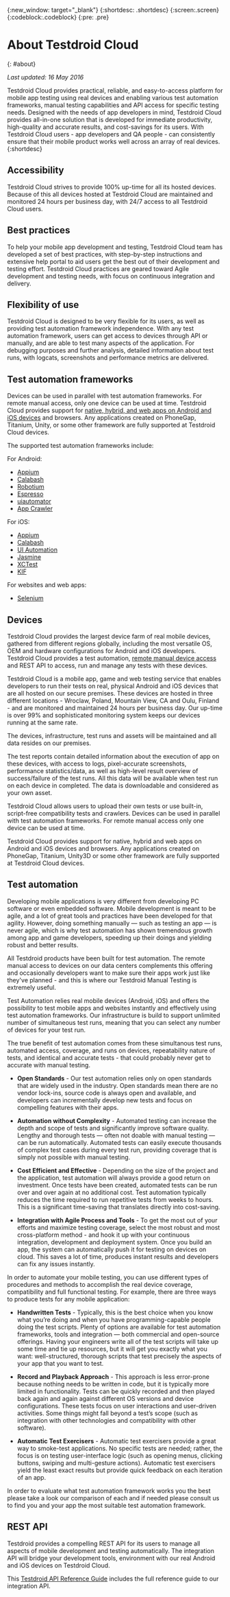 {:new_window: target="_blank"}
{:shortdesc: .shortdesc}
{:screen:.screen}
{:codeblock:.codeblock}
{:pre: .pre}

# About Testdroid Cloud
{: #about} 

*Last updated: 16 May 2016*

Testdroid Cloud provides practical, reliable, and easy-to-access platform for mobile app testing using real devices and enabling various test automation frameworks, manual testing capabilities and API access for specific testing needs.
Designed with the needs of app developers in mind, Testdroid Cloud provides all-in-one solution that is developed for immediate productivity, high-quality and accurate results, and cost-savings for its users. With Testdroid Cloud users - app developers and QA people - can consistently ensure that their mobile product works well across an array of real devices.
{:shortdesc}

## Accessibility

Testdroid Cloud strives to provide 100% up-time for all its hosted devices. Because of this all devices hosted at Testdroid Cloud are maintained and monitored 24 hours per business day, with 24/7 access to all Testdroid Cloud users.
 
## Best practices

To help your mobile app development and testing, Testdroid Cloud team has developed a set of best practices, with step-by-step instructions and extensive help portal to aid users get the best out of their development and testing effort. Testdroid Cloud practices are geared toward Agile development and testing needs, with focus on continuous integration and delivery.
 
## Flexibility of use

Testdroid Cloud is designed to be very flexible for its users, as well as providing test automation framework independence. With any test automation framework, users can get access to devices through API or manually, and are able to test many aspects of the application. For debugging purposes and further analysis, detailed information about test runs, with logcats, screenshots and performance metrics are delivered.

## Test automation frameworks

Devices can be used in parallel with test automation frameworks. For remote manual access, only one device can be used at time. Testdroid Cloud provides support for [native, hybrid, and web apps on Android and iOS devices](http://testdroid.com/) and browsers. Any applications created on PhoneGap, Titanium, Unity, or some other framework are fully supported at Testdroid Cloud devices.

The supported test automation frameworks include:

For Android:

* [Appium](http://appium.io)
* [Calabash](http://calaba.sh)
* [Robotium](http://robotium.com)
* [Espresso](http://developer.android.com/training/testing/ui-testing/espresso-testing.html)
* [uiautomator](http://developer.android.com/training/testing/ui-testing/uiautomator-testing.html)
* [App Crawler](http://testdroid.com/news/automatic-ios-app-testing-with-testdroid-app-crawler)

For iOS:

* [Appium](http://appium.io)
* [Calabash](http://calaba.sh)
* [UI Automation](https://developer.apple.com/library/tvos/documentation/DeveloperTools/Conceptual/InstrumentsUserGuide/UIAutomation.html)
* [Jasmine](http://jasmine.github.io)
* [XCTest](https://developer.apple.com/library/ios/documentation/DeveloperTools/Conceptual/testing_with_xcode/chapters/01-introduction.html)
* [KIF](https://github.com/kif-framework/KIF)

For websites and web apps:

* [Selenium](http://www.seleniumhq.org)



## Devices

Testdroid Cloud provides the largest device farm of real mobile devices, gathered from different regions globally, including the most versatile OS, OEM and hardware configurations for Android and iOS developers. Testdroid Cloud provides a test automation, [remote manual device access](http://testdroid.com/tech/remote-manual-access-to-any-android-device-at-testdroid-cloud) and REST API to access, run and manage any tests with these devices.

Testdroid Cloud is a mobile app, game and web testing service that enables developers to run their tests on real, physical Android and iOS devices that are all hosted on our secure premises. These devices are hosted in three different locations - Wroclaw, Poland, Mountain View, CA and Oulu, Finland - and are monitored and maintained 24 hours per business day. Our up-time is over 99% and sophisticated monitoring system keeps our devices running at the same rate.

The devices, infrastructure, test runs and assets will be maintained and all data resides on our premises.

The test reports contain detailed information about the execution of app on these devices, with access to logs, pixel-accurate screenshots, performance statistics/data, as well as high-level result overview of success/failure of the test runs. All this data will be available when test run on each device in completed. The data is downloadable and considered as your own asset.

Testdroid Cloud allows users to upload their own tests or use built-in, script-free compatibility tests and crawlers. Devices can be used in parallel with test automation frameworks. For remote manual access only one device can be used at time.

Testdroid Cloud provides support for native, hybrid and web apps on Android and iOS devices and browsers. Any applications created on PhoneGap, Titanium, Unity3D or some other framework are fully supported at Testdroid Cloud devices.

## Test automation

Developing mobile applications is very different from developing PC software or even embedded software. Mobile development is meant to be agile, and a lot of great tools and practices have been developed for that agility. However, doing something manually — such as testing an app — is never agile, which is why test automation has shown tremendous growth among app and game developers, speeding up their doings and yielding robust and better results.

All Testdroid products have been built for test automation. The remote manual access to devices on our data centers complements this offering and occasionally developers want to make sure their apps work just like they've planned - and this is where our Testdroid Manual Testing is extremely useful.

Test Automation relies real mobile devices (Android, iOS) and offers the possibility to test mobile apps and websites instantly and effectively using test automation frameworks. Our infrastructure is build to support unlimited number of simultaneous test runs, meaning that you can select any number of devices for your test run.

The true benefit of test automation comes from these simultanous test runs, automated access, coverage, and runs on devices, repeatability nature of tests, and identical and accurate tests - that could probably never get to accurate with manual testing.

* **Open Standards** - Our test automation relies only on open
     standards that are widely used in the industry. Open standards
     mean there are no vendor lock-ins, source code is always open and
     available, and developers can incrementally develop new tests and
     focus on compelling features with their apps.

* **Automation without Complexity** - Automated testing can increase
     the depth and scope of tests and significantly improve software
     quality. Lengthy and thorough tests — often not doable with
     manual testing — can be run automatically. Automated tests can
     easily execute thousands of complex test cases during every test
     run, providing coverage that is simply not possible with manual
     testing.

* **Cost Efficient and Effective** - Depending on the size of the
     project and the application, test automation will always provide
     a good return on investment. Once tests have been created,
     automated tests can be run over and over again at no additional
     cost. Test automation typically reduces the time required to run
     repetitive tests from weeks to hours. This is a significant
     time-saving that translates directly into cost-saving.

* **Integration with Agile Process and Tools** - To get the most out
     of your efforts and maximize testing coverage, select the most
     robust and most cross-platform method - and hook it up with your
     continuous integration, development and deployment system. Once
     you build an app, the system can automatically push it for
     testing on devices on cloud. This saves a lot of time, produces
     instant results and developers can fix any issues instantly.

In order to automate your mobile testing, you can use different types of procedures and methods to accomplish the real device coverage, compatibility and full functional testing. For example, there are three ways to produce tests for any mobile application:

* **Handwritten Tests** - Typically, this is the best choice when you
     know what you’re doing and when you have programming-capable
     people doing the test scripts. Plenty of options are available
     for test automation frameworks, tools and integration — both
     commercial and open-source offerings. Having your engineers write
     all of the test scripts will take up some time and tie up
     resources, but it will get you exactly what you want:
     well-structured, thorough scripts that test precisely the aspects
     of your app that you want to test.

* **Record and Playback Approach** - This approach is less
     error-prone because nothing needs to be written in code, but it
     is typically more limited in functionality. Tests can be quickly
     recorded and then played back again and again against different
     OS versions and device configurations. These tests focus on user
     interactions and user-driven activities. Some things might fall
     beyond a test’s scope (such as integration with other
     technologies and compatibility with other software).

* **Automatic Test Exercisers** - Automatic test exercisers provide a
     great way to smoke-test applications. No specific tests are
     needed; rather, the focus is on testing user-interface logic
     (such as opening menus, clicking buttons, swiping and
     multi-gesture actions). Automatic test exercisers yield the least
     exact results but provide quick feedback on each iteration of an
     app.

In order to evaluate what test automation framework works you the best please take a look our comparison of each and if needed please consult us to find you and your app the most suitable test automation framework.


## REST API

Testdroid provides a compelling REST API for its users to manage all aspects of mobile development and testing automatically. The integration API will bridge your development tools, environment with our real Android and iOS devices on Testdroid Cloud.

This [Testdroid API Reference Guide](http://docs.testdroid.com/testdroid-cloud-integration/api/) includes the full reference guide to our integration API.
